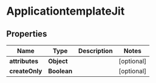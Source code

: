 
# ApplicationtemplateJit

## Properties
Name | Type | Description | Notes
------------ | ------------- | ------------- | -------------
**attributes** | **Object** |  |  [optional]
**createOnly** | **Boolean** |  |  [optional]



